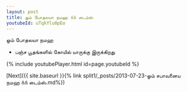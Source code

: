 ```yaml
---
layout: post
title: ஓம் போதலயா நமஹ ௧௧ டைம்ஸ்
youtubeId: uTqkYlu0pEo
---
```

 
 
 ஓம் போதலயா நமஹ  
 
 -  பஞ்ச பூதங்களில் கோயில் யாருக்கு இருக்கிறது 
 
  
 
  
 
 
 
 
 
 


{% include youtubePlayer.html id=page.youtubeId %}
 
[Next]({{ site.baseurl }}{% link  split1/_posts/2013-07-23-ஓம் சபாவனைய நமஹ ௧௧ டைம்ஸ்.md%})
 
